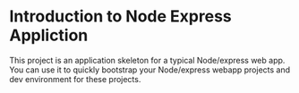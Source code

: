 # Introduction to Node Express Appliction
This project is an application skeleton for a typical Node/express web app. You can use it to quickly bootstrap your Node/express webapp projects and dev environment for these projects.
